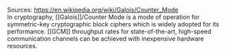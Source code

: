 Sources:
https://en.wikipedia.org/wiki/Galois/Counter_Mode
\
In cryptography, [[Galois]]/Counter Mode is a mode of operation for symmetric-key cryptographic block ciphers which is widely adopted for its performance. [[GCM]] throughput rates for state-of-the-art, high-speed communication channels can be achieved with inexpensive hardware resources.
